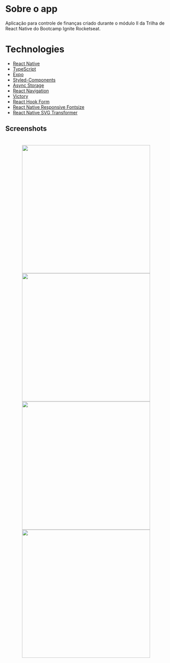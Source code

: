 # Sobre o app

Aplicação para controle de finanças criado durante o módulo II da Trilha de React Native do Bootcamp Ignite Rocketseat.

# Technologies

- [React Native](https://reactnative.dev)
- [TypeScript](https://www.typescriptlang.org/)
- [Expo](https://expo.dev)
- [Styled-Components](https://styled-components.com)
- [Async Storage](https://reactnative.dev/docs/asyncstorage)
- [React Navigation](https://reactnavigation.org)
- [Victory](https://formidable.com/open-source/victory/docs/native)
- [React Hook Form](https://react-hook-form.com)
- [React Native Responsive Fontsize](https://www.npmjs.com/package/react-responsive-font-size)
- [React Native SVG Transformer](https://github.com/kristerkari/react-native-svg-transformer)

## Screenshots

<h1 align="center">
    <img height=400 src="https://user-images.githubusercontent.com/76229106/143070392-fb3d882f-5094-4739-816a-c6fec9d0b6cc.png">
    <img height=400 src="https://user-images.githubusercontent.com/76229106/142909022-84bd2ee6-1c99-44f5-8fb2-2e1e1604209b.png">
    <img height=400 src="https://user-images.githubusercontent.com/76229106/142909049-bf3e1d2b-9163-4285-891e-fdcc7bb51fb0.png">
    <img height=400 src="https://user-images.githubusercontent.com/76229106/142909071-9ebfd489-d67e-4a8d-84e6-b5871983ddae.png">
</h1>
